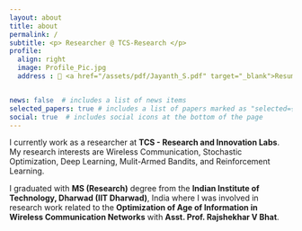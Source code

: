 ```yaml
---
layout: about
title: about
permalink: /
subtitle: <p> Researcher @ TCS-Research </p>
profile:
  align: right
  image: Profile_Pic.jpg
  address : 📄 <a href="/assets/pdf/Jayanth_S.pdf" target="_blank">Resume</a>


news: false  # includes a list of news items
selected_papers: true # includes a list of papers marked as "selected={true}"
social: true  # includes social icons at the bottom of the page
---
```


I currently work as a researcher at **TCS - Research and Innovation Labs**. My research interests are Wireless Communication, Stochastic Optimization, Deep Learning, Mulit-Armed Bandits, and Reinforcement Learning.

I graduated with **MS (Research)** degree from the **Indian Institute of Technology, Dharwad (IIT Dharwad)**, India where I was involved in research work related to the **Optimization of Age of Information in Wireless Communication Networks** with **Asst. Prof. Rajshekhar V Bhat**.
